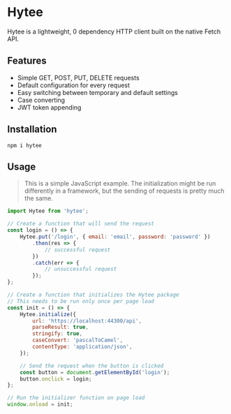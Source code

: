 # Hytee

Hytee is a lightweight, 0 dependency HTTP client built on the native Fetch API.

## Features

- Simple GET, POST, PUT, DELETE requests
- Default configuration for every request
- Easy switching between temporary and default settings
- Case converting
- JWT token appending

## Installation

```
npm i hytee
```

## Usage

> This is a simple JavaScript example. The initialization might be run differently in a framework, but the sending of requests is pretty much the same.

```javascript
import Hytee from 'hytee';

// Create a function that will send the request
const login = () => {
	Hytee.put('/login', { email: 'email', password: 'password' })
		.then(res => {
			// successful request
		})
		.catch(err => {
			// unsuccessful request
		});
};

// Create a function that initializes the Hytee package
// This needs to be run only once per page load
const init = () => {
	Hytee.initialize({
		url: 'https://localhost:44300/api',
		parseResult: true,
		stringify: true,
		caseConvert: 'pascalToCamel',
		contentType: 'application/json',
	});

	// Send the request when the button is clicked
	const button = document.getElementById('login');
	button.onclick = login;
};

// Run the initializer function on page load
window.onload = init;
```
